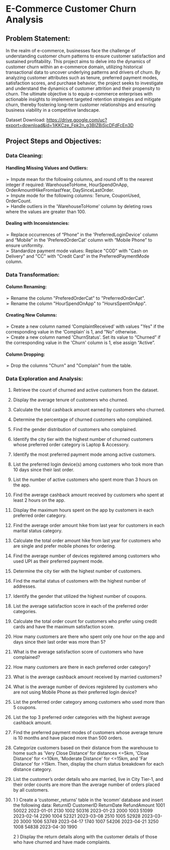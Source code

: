 # E-Commerce Customer Churn Analysis
## Problem Statement:
In the realm of e-commerce, businesses face the challenge of understanding customer
churn patterns to ensure customer satisfaction and sustained profitability. This project
aims to delve into the dynamics of customer churn within an e-commerce domain,
utilizing historical transactional data to uncover underlying patterns and drivers of
churn. By analyzing customer attributes such as tenure, preferred payment modes,
satisfaction scores, and purchase behavior, the project seeks to investigate and
understand the dynamics of customer attrition and their propensity to churn. The
ultimate objective is to equip e-commerce enterprises with actionable insights to
implement targeted retention strategies and mitigate churn, thereby fostering long-term
customer relationships and ensuring business viability in a competitive landscape.

Dataset Download:
https://drive.google.com/uc?export=download&id=1iKKCze_Fpk2n_g3BIZBiSjcDFdFcEn3D

## Project Steps and Objectives:
### Data Cleaning:
#### Handling Missing Values and Outliers:
➢ Impute mean for the following columns, and round off to the nearest integer if
required: WarehouseToHome, HourSpendOnApp, OrderAmountHikeFromlastYear,
DaySinceLastOrder.<br>
➢ Impute mode for the following columns: Tenure, CouponUsed, OrderCount.<br>
➢ Handle outliers in the 'WarehouseToHome' column by deleting rows where the
values are greater than 100.

#### Dealing with Inconsistencies:
➢ Replace occurrences of “Phone” in the 'PreferredLoginDevice' column and
“Mobile” in the 'PreferedOrderCat' column with “Mobile Phone” to ensure
uniformity.<br>
➢ Standardize payment mode values: Replace "COD" with "Cash on Delivery" and
"CC" with "Credit Card" in the PreferredPaymentMode column.

### Data Transformation:
#### Column Renaming:
➢ Rename the column "PreferedOrderCat" to "PreferredOrderCat".<br>
➢ Rename the column "HourSpendOnApp" to "HoursSpentOnApp".
#### Creating New Columns:
➢ Create a new column named ‘ComplaintReceived’ with values "Yes" if the
corresponding value in the ‘Complain’ is 1, and "No" otherwise.<br>
➢ Create a new column named 'ChurnStatus'. Set its value to “Churned” if the
corresponding value in the 'Churn' column is 1, else assign “Active”.
#### Column Dropping:
➢ Drop the columns "Churn" and "Complain" from the table.

### Data Exploration and Analysis:
1. Retrieve the count of churned and active customers from the dataset.
2. Display the average tenure of customers who churned.
3. Calculate the total cashback amount earned by customers who churned.
4. Determine the percentage of churned customers who complained.
5. Find the gender distribution of customers who complained.

6. Identify the city tier with the highest number of churned customers whose
preferred order category is Laptop & Accessory.
7. Identify the most preferred payment mode among active customers.
8. List the preferred login device(s) among customers who took more than 10 days
since their last order.
9. List the number of active customers who spent more than 3 hours on the app.
10. Find the average cashback amount received by customers who spent at least 2
hours on the app.
11. Display the maximum hours spent on the app by customers in each preferred
order category.
12. Find the average order amount hike from last year for customers in each marital
status category.
13. Calculate the total order amount hike from last year for customers who are single
and prefer mobile phones for ordering.
14. Find the average number of devices registered among customers who used UPI as
their preferred payment mode.
15. Determine the city tier with the highest number of customers.
16. Find the marital status of customers with the highest number of addresses.
17. Identify the gender that utilized the highest number of coupons.
18. List the average satisfaction score in each of the preferred order categories.
19. Calculate the total order count for customers who prefer using credit cards and
have the maximum satisfaction score.
20. How many customers are there who spent only one hour on the app and days
since their last order was more than 5?
21. What is the average satisfaction score of customers who have complained?
22. How many customers are there in each preferred order category?

23. What is the average cashback amount received by married customers?
24. What is the average number of devices registered by customers who are not
using Mobile Phone as their preferred login device?
25. List the preferred order category among customers who used more than 5
coupons.
26. List the top 3 preferred order categories with the highest average cashback
amount.
27. Find the preferred payment modes of customers whose average tenure is 10
months and have placed more than 500 orders.
28. Categorize customers based on their distance from the warehouse to home such
as 'Very Close Distance' for distances <=5km, 'Close Distance' for <=10km,
'Moderate Distance' for <=15km, and 'Far Distance' for >15km. Then, display the
churn status breakdown for each distance category.
29. List the customer’s order details who are married, live in City Tier-1, and their
order counts are more than the average number of orders placed by all
customers.
30.
    1 ) Create a ‘customer_returns’ table in the ‘ecomm’ database and insert the
following data:
ReturnID CustomerID ReturnDate RefundAmount
1001 50022 2023-01-01 2130
1002 50316 2023-01-23 2000
1003 51099 2023-02-14 2290
1004 52321 2023-03-08 2510
1005 52928 2023-03-20 3000
1006 53749 2023-04-17 1740
1007 54206 2023-04-21 3250
1008 54838 2023-04-30 1990

    2 ) Display the return details along with the customer details of those who have
churned and have made complaints.
